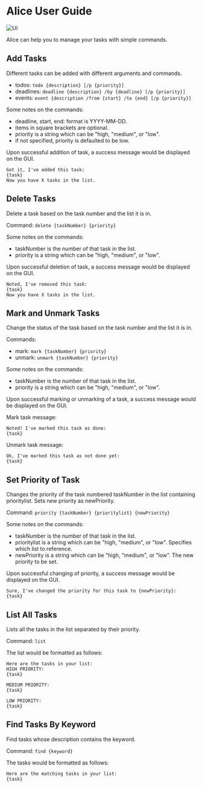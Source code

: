 # Alice User Guide
![Ui](https://github.com/user-attachments/assets/7bfb4362-c75f-4ebf-b0d6-3528215d1526)

Alice can help you to manage your tasks with simple commands.

## Add Tasks
Different tasks can be added with different arguments and commands.
- todos: `todo {description} [/p {priority}]`
- deadlines: `deadline {description} /by {deadline} [/p {priority}]`
- events: `event {description /from {start} /to {end} [/p {priority}]`

Some notes on the commands: 
- deadline, start, end: format is YYYY-MM-DD.
- items in square brackets are optional.
- priority is a string which can be "high, "medium", or "low".
- if not specified, priority is defaulted to be low.

Upon successful addition of task, a success message would be displayed on the GUI.
```
Got it, I've added this task:
{task}
Now you have X tasks in the list.
```

## Delete Tasks
Delete a task based on the task number and the list it is in.

Command: `delete {taskNumber} {priority}`

Some notes on the commands: 
- taskNumber is the number of that task in the list.
- priority is a string which can be "high, "medium", or "low".

Upon successful deletion of task, a success message would be displayed on the GUI.
```
Noted, I've removed this task:
{task}
Now you have X tasks in the list.
```

## Mark and Unmark Tasks
Change the status of the task based on the task number and the list it is in.

Commands: 
- mark: `mark {taskNumber} {priority}`
- unmark: `unmark {taskNumber} {priority}`

Some notes on the commands: 
- taskNumber is the number of that task in the list.
- priority is a string which can be "high, "medium", or "low".

Upon successful marking or unmarking of a task, a success message would be displayed on the GUI.

Mark task message:
```
Noted! I've marked this task as done:
{task}
```
Unmark task message:
```
Ok, I've marked this task as not done yet:
{task}
```

## Set Priority of Task
Changes the priority of the task numbered taskNumber in the list containing prioritylist. Sets new priority as newPriority.

Command: `priority {taskNumber} {prioritylist} {newPriority}`

Some notes on the commands: 
- taskNumber is the number of that task in the list.
- prioritylist is a string which can be "high, "medium", or "low". Specifies which list to reference.
- newPriority is a string which can be "high, "medium", or "low". The new priority to be set.

Upon successful changing of priority, a success message would be displayed on the GUI.
```
Sure, I've changed the priority for this task to {newPriority}:
{task}
```

## List All Tasks
Lists all the tasks in the list separated by their priority.

Command: `list`

The list would be formatted as follows:
```
Here are the tasks in your list:
HIGH PRIORITY:
{task}

MEDIUM PRIORITY:
{task}

LOW PRIORITY:
{task}
```

## Find Tasks By Keyword
Find tasks whose description contains the keyword.

Command: `find {keyword}`

The tasks would be formatted as follows:
```
Here are the matching tasks in your list:
{task}
```
